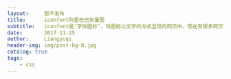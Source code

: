 ```yaml
---
layout:     暂不发布
title:      iconfont阿里巴巴矢量图
subtitle:   iconfont是‘字体图标’，将图标以文字的方式显现的网页中。现在有很多网页已经使用过字体图标，如我们大家都熟知的淘宝、京东、新浪等大型网站都用到过字体图标。
date:       2017-11-25
author:     Liangyuqi
header-img: img/post-bg-8.jpg
catalog: true
tags:
    - css
---
```





